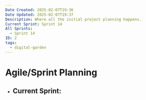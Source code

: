 ```yaml
---
Date Created: 2025-02-07T19:36
Date Updated: 2025-02-07T19:37
Description: Where all the initial project planning happens.
Current Sprint: Sprint 14
All Sprints:
  - Sprint 14
ID: 2
tags:
  - digital-garden
---
```

# Agile/Sprint Planning
- ## Current Sprint: 
